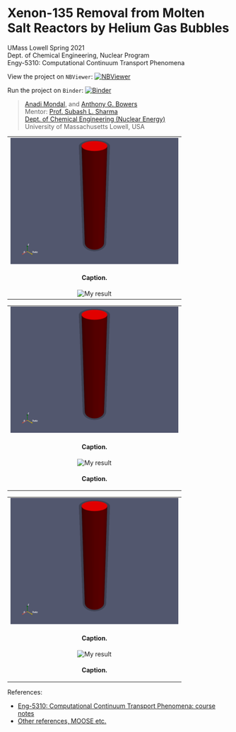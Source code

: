 # Xenon-135 Removal from Molten Salt Reactors by Helium Gas Bubbles

UMass Lowell Spring 2021 <br>
Dept. of Chemical Engineering, Nuclear Program <br>
Engy-5310: Computational Continuum Transport Phenomena

View the project on `NBViewer`: [![NBViewer](https://raw.githubusercontent.com/jupyter/design/master/logos/Badges/nbviewer_badge.svg)](https://nbviewer.jupyter.org/github/dpploy/engy-5310/blob/main/projects/xenon-removal/report.ipynb)

Run the project on `Binder`: [![Binder](https://mybinder.org/badge_logo.svg)](https://mybinder.org/v2/gh/dpploy/engy-5310/HEAD?filepath=projects%2Fxenon-removal%2Freport.ipynb)

 >[Anadi Mondal](https://github.com/xxxx), and [Anthony G. Bowers](https://github.com/xxx) <br>
 >Mentor: [Prof. Subash L. Sharma](https://github.com/SubashSharma1008) <br>
 >[Dept. of Chemical Engineering (Nuclear Energy)](xxx) <br>
 >University of Massachusetts Lowell, USA <br>

|  |
|:---:|
| <img width="380" src="pics/readme-domain.png" title="My result of tube"> |
| <p style="text-align:center;"><b>Caption.</b></p> |
| <img width="380" src="pics/readme-result.png" title="My result"> |


|  |
|:---:|
| <img width="380" src="pics/readme-domain.png" title="My result"> |
| <p style="text-align:center;"><b>Caption.</b></p> |
| <img width="380" src="pics/readme-result.png" title="My result"> |
| <p style="text-align:center;"><b>Caption.</b></p> |

|  |
|:---:|
| <img width="380" src="pics/readme-domain.png" title="My result"> |
| <p style="text-align:center;"><b>Caption.</b></p> |
| <img width="380" src="pics/readme-result.png" title="My result"> |
| <p style="text-align:center;"><b>Caption.</b></p> |

References:

 + [Eng-5310: Computational Continuum Transport Phenomena: course notes](https://github.com/dpploy/engy-5310)
 + [Other references, MOOSE etc.](https://github.com/dpploy/engy-5310)

